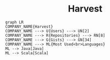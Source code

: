 <h1 align="center">Harvest</h1>

```mermaid
graph LR
COMPANY_NAME{Harvest}
COMPANY_NAME ---> U{Users} ---> UN[2]
COMPANY_NAME ---> R{Repositories} ---> RN[8]
COMPANY_NAME ---> G{Gists} ---> GN[34]
COMPANY_NAME ---> ML{Most Used<br>Languages}
ML --> Java[Java]
ML --> Scala[Scala]
```
